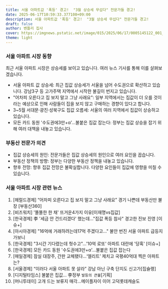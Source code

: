 ```yaml
---
title: 서울 아파트값 '폭등' 경고!  "3월 상승세 무섭다" 전문가들 경고!
date: 2025-06-17T10:59:33.377108+09:00
description: 서울 아파트값 '폭등' 경고!  "3월 상승세 무섭다" 전문가들 경고!
draft: false
author: 벤틀리 집사
cover: https://imgnews.pstatic.net/image/015/2025/06/17/0005145122_001_20250616173407441.jpg
theme: light
---
```


### 서울 아파트 시장 동향

최근 서울 아파트 시장은 상승세를 보이고 있습니다. 여러 뉴스 기사를 통해 이를 살펴보겠습니다.

*   서울 아파트 값 상승세: 최근 집값 상승세가 서울을 넘어 수도권으로 확산하고 있습니다. 강남3구 등 고가주택 지역에서 시작한 불길이 번지고 있습니다.
*   "어차피 오른다고 집 보지 말고 그냥 사래요": 일부 지역에서는 집값이 더 오를 것이라는 예상으로 인해 사람들이 집을 보지 않고 구매하는 경향이 있다고 합니다.
*   3~5월 서대문·광진·성북구도 집값 오름세: 서울의 여러 지역에서 집값이 상승하고 있습니다. 
*   모든 카드 동원 '수도권에3만+α'…불붙은 집값 잡는다: 정부는 집값 상승을 잡기 위해 여러 대책을 내놓고 있습니다.

### 부동산 전문가 의견

*   집값 상승세의 원인: 전문가들은 집값 상승세의 원인으로 여러 요인을 꼽습니다. 
*   부동산 정책의 방향: 정부는 다양한 부동산 정책을 내놓고 있습니다. 
*   향후 전망: 향후 집값 전망은 불확실합니다. 다양한 요인들이 집값에 영향을 미칠 수 있습니다.

### 서울 아파트 시장 관련 뉴스

1.  [헤럴드경제] “어차피 오른다고 집 보지 말고 그냥 사래요” 경기 나쁜데 부동산만 불장 \[부동산360]
2.  [비즈워치] '똘똘한 한 채' 뜨거운4가지 이유\[이재명vs집값]
3.  [한국경제] 李 '세금 안 건드리겠다' 했는데…"집값 폭등 참사" 경고한 진보 진영 \[이슈+]
4.  [아시아경제] "16억에 거래하려는데17억 주겠다고…" 불안 번진 서울 아파트 급등지 가보니
5.  [한국경제] "3시간 기다렸는데 헛수고"…'10억 로또' 아파트 대란에 '당혹' \[이슈+]
6.  [한국경제] 모든 카드 동원 '수도권에3만+α'…불붙은 집값 잡는다
7.  [매일경제] 잠실 대장주, 간판 교체됐다…‘엘리트’ 제치고 국평40억대 찍은 아파트는?
8.  [서울경제] “이러다 서울 아파트 못 살라” 강남 아닌 구축 단지도 신고가\[집슐랭]
9.  [디지털타임스] 불붙은 집값… 李정부 `발등의 큰불`\[기획]
10. [머니투데이] 고개 드는 보류지 매각…메이플자이 이어 고덕롯데캐슬도